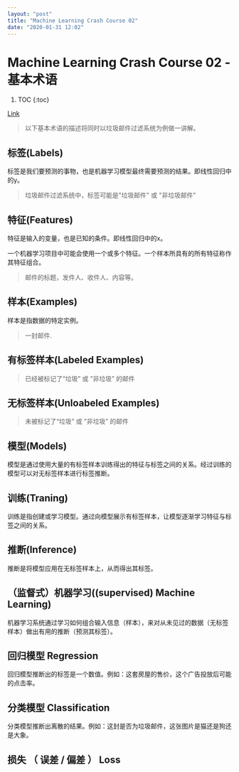 ```yaml
---
layout: "post"
title: "Machine Learning Crash Course 02"
date: "2020-01-31 12:02"
---
```


# Machine Learning Crash Course 02 - 基本术语

1. TOC
{:toc}

[Link](https://developers.google.com/machine-learning/crash-course/framing/video-lecture)

> 以下基本术语的描述将同时以垃圾邮件过滤系统为例做一讲解。

## 标签(Labels)

标签是我们要预测的事物，也是机器学习模型最终需要预测的结果。即线性回归中的y。

> 垃圾邮件过滤系统中，标签可能是"垃圾邮件" 或 "非垃圾邮件"

## 特征(Features)

特征是输入的变量，也是已知的条件。即线性回归中的x。

一个机器学习项目中可能会使用一个或多个特征。一个样本所具有的所有特征称作其特征组合。

> 邮件的标题，发件人、收件人、内容等。

## 样本(Examples)

样本是指数据的特定实例。

> 一封邮件.

## 有标签样本(Labeled Examples)

> 已经被标记了“垃圾” 或 ”非垃圾” 的邮件

## 无标签样本(Unloabeled Examples)

> 未被标记了“垃圾” 或 ”非垃圾” 的邮件

## 模型(Models)

模型是通过使用大量的有标签样本训练得出的特征与标签之间的关系。经过训练的模型可以对无标签样本进行标签推断。

## 训练(Traning)

训练是指创建或学习模型。通过向模型展示有标签样本，让模型逐渐学习特征与标签之间的关系。

## 推断(Inference)

推断是将模型应用在无标签样本上，从而得出其标签。

## （监督式）机器学习((supervised) Machine Learning)

机器学习系统通过学习如何组合输入信息（样本），来对从未见过的数据（无标签样本）做出有用的推断（预测其标签）。

## 回归模型 Regression

回归模型推断出的标签是一个数值。例如：这套房屋的售价，这个广告投放后可能的点击率。

## 分类模型 Classification

分类模型推断出离散的结果。例如：这封是否为垃圾邮件，这张图片是猫还是狗还是大象。

## 损失 （ 误差 / 偏差 ） Loss
